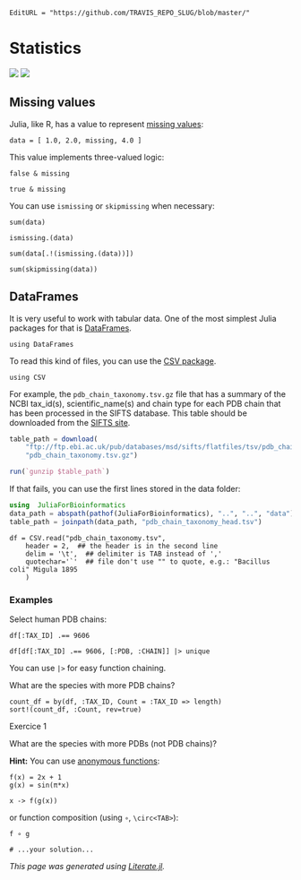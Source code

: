 ```@meta
EditURL = "https://github.com/TRAVIS_REPO_SLUG/blob/master/"
```

# Statistics

[![](https://mybinder.org/badge_logo.svg)](https://mybinder.org/v2/gh/TRAVIS_REPO_SLUG/gh-pages?filepath=TRAVIS_TAG/notebooks/04_DataStructures.ipynb)
[![](https://img.shields.io/badge/show-nbviewer-579ACA.svg)](https://nbviewer.jupyter.org/github/TRAVIS_REPO_SLUG/blob/gh-pages/TRAVIS_TAG/notebooks/04_DataStructures.ipynb)

## Missing values

Julia, like R, has a value to represent
[missing values](https://docs.julialang.org/en/v1/manual/missing/index.html):

```@example 04_Stats
data = [ 1.0, 2.0, missing, 4.0 ]
```

This value implements three-valued logic:

```@example 04_Stats
false & missing
```

```@example 04_Stats
true & missing
```

You can use `ismissing` or `skipmissing` when necessary:

```@example 04_Stats
sum(data)
```

```@example 04_Stats
ismissing.(data)
```

```@example 04_Stats
sum(data[.!(ismissing.(data))])
```

```@example 04_Stats
sum(skipmissing(data))
```

## DataFrames

It is very useful to work with tabular data. One of the most simplest Julia
packages for that is [DataFrames](http://juliadata.github.io/DataFrames.jl/stable/).

```@example 04_Stats
using DataFrames
```

To read this kind of files, you can use the
[CSV package](https://juliadata.github.io/CSV.jl/stable/).

```@example 04_Stats
using CSV
```

For example, the `pdb_chain_taxonomy.tsv.gz` file that has a summary of the
NCBI tax_id(s), scientific_name(s) and chain type for each PDB chain that
has been processed in the SIFTS database. This table should be downloaded
from the [SIFTS site](https://www.ebi.ac.uk/pdbe/docs/sifts/quick.html).

```julia
table_path = download(
    "ftp://ftp.ebi.ac.uk/pub/databases/msd/sifts/flatfiles/tsv/pdb_chain_taxonomy.tsv.gz",
    "pdb_chain_taxonomy.tsv.gz")

run(`gunzip $table_path`)
```

If that fails, you can use the first lines stored in the data folder:
```julia
using  JuliaForBioinformatics
data_path = abspath(pathof(JuliaForBioinformatics), "..", "..", "data")
table_path = joinpath(data_path, "pdb_chain_taxonomy_head.tsv")
```

```@example 04_Stats; continued = true
df = CSV.read("pdb_chain_taxonomy.tsv",
    header = 2,  ## the header is in the second line
    delim = '\t',  ## delimiter is TAB instead of ','
    quotechar='`'  ## file don't use "" to quote, e.g.: "Bacillus coli" Migula 1895
    )
```

### Examples

Select human PDB chains:

```@example 04_Stats
df[:TAX_ID] .== 9606
```

```@example 04_Stats
df[df[:TAX_ID] .== 9606, [:PDB, :CHAIN]] |> unique
```

You can use `|>` for easy function chaining.

What are the species with more PDB chains?

```@example 04_Stats
count_df = by(df, :TAX_ID, Count = :TAX_ID => length)
sort!(count_df, :Count, rev=true)
```

Exercice 1

What are the species with more PDBs (not PDB chains)?

**Hint:** You can use
[anonymous functions](https://docs.julialang.org/en/v1/manual/functions/index.html#man-anonymous-functions-1):

```@example 04_Stats
f(x) = 2x + 1
g(x) = sin(π*x)
```

```@example 04_Stats
x -> f(g(x))
```

or function composition (using `∘`, `\circ<TAB>`):

```@example 04_Stats
f ∘ g
```

```@example 04_Stats
# ...your solution...
```

*This page was generated using [Literate.jl](https://github.com/fredrikekre/Literate.jl).*

